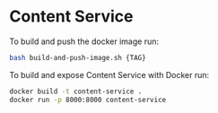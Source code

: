 # Content Service

To build and push the docker image run:

```sh
bash build-and-push-image.sh {TAG}
```

To build and expose Content Service with Docker run:

```sh
docker build -t content-service .
docker run -p 8000:8000 content-service
```
